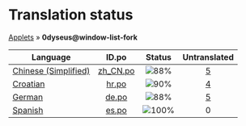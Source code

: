 # Translation status
[Applets](../../README.md) &#187; **0dyseus@window-list-fork**

Language | ID.po | Status | Untranslated
---------|:--:|:------:|:-----------:
[Chinese (Simplified)](../../language-status/zh_CN.md) | [zh_CN.po](po/zh_CN.po) | ![88%](http://progressed.io/bar/88) | [5](untranslated-po/zh_CN.md)
[Croatian](../../language-status/hr.md) | [hr.po](po/hr.po) | ![90%](http://progressed.io/bar/90) | [4](untranslated-po/hr.md)
[German](../../language-status/de.md) | [de.po](po/de.po) | ![88%](http://progressed.io/bar/88) | [5](untranslated-po/de.md)
[Spanish](../../language-status/es.md) | [es.po](po/es.po) | ![100%](http://progressed.io/bar/100) | 0
